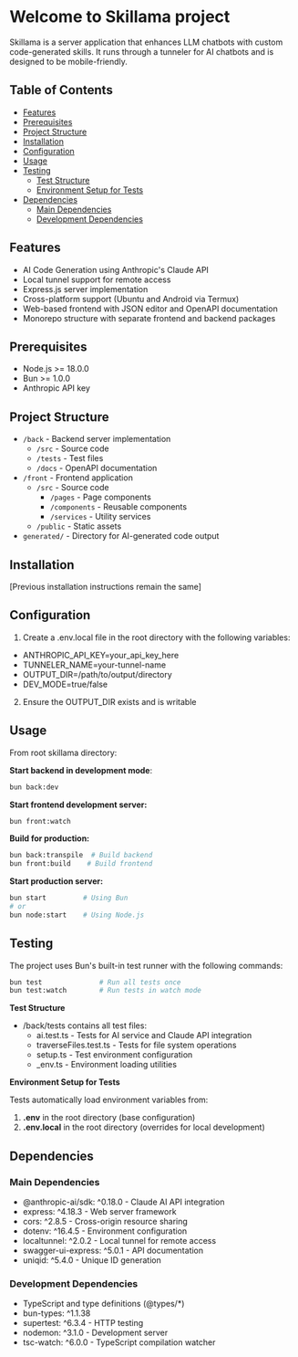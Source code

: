 # Welcome to Skillama project

Skillama is a server application that enhances LLM chatbots with custom code-generated skills. It runs through a tunneler for AI chatbots and is designed to be mobile-friendly.

## Table of Contents
- [Features](#features)
- [Prerequisites](#prerequisites)
- [Project Structure](#project-structure)
- [Installation](#installation)
- [Configuration](#configuration)
- [Usage](#usage)
- [Testing](#testing)
  - [Test Structure](#test-structure)
  - [Environment Setup for Tests](#environment-setup-for-tests)
- [Dependencies](#dependencies)
  - [Main Dependencies](#main-dependencies)
  - [Development Dependencies](#development-dependencies)

## Features

- AI Code Generation using Anthropic's Claude API
- Local tunnel support for remote access
- Express.js server implementation
- Cross-platform support (Ubuntu and Android via Termux)
- Web-based frontend with JSON editor and OpenAPI documentation
- Monorepo structure with separate frontend and backend packages

## Prerequisites

- Node.js >= 18.0.0
- Bun >= 1.0.0
- Anthropic API key

## Project Structure

- `/back` - Backend server implementation
  - `/src` - Source code
  - `/tests` - Test files
  - `/docs` - OpenAPI documentation
- `/front` - Frontend application
  - `/src` - Source code
    - `/pages` - Page components
    - `/components` - Reusable components
    - `/services` - Utility services
  - `/public` - Static assets
- `generated/` - Directory for AI-generated code output

## Installation

[Previous installation instructions remain the same]

## Configuration

1. Create a .env.local file in the root directory with the following variables:
  - ANTHROPIC_API_KEY=your_api_key_here 
  - TUNNELER_NAME=your-tunnel-name 
  - OUTPUT_DIR=/path/to/output/directory 
  - DEV_MODE=true/false


2. Ensure the OUTPUT_DIR exists and is writable

## Usage

From root skillama directory:

**Start backend in development mode**:
```bash
bun back:dev
```

**Start frontend development server:**

```bash
bun front:watch
```

**Build for production:**

```bash
bun back:transpile  # Build backend
bun front:build    # Build frontend
```

**Start production server:**

```bash
bun start         # Using Bun
# or
bun node:start    # Using Node.js
```

## Testing

The project uses Bun's built-in test runner with the following commands:

```bash
bun test              # Run all tests once
bun test:watch        # Run tests in watch mode
```

**Test Structure**

- /back/tests contains all test files:
  - ai.test.ts - Tests for AI service and Claude API integration
  - traverseFiles.test.ts - Tests for file system operations
  - setup.ts - Test environment configuration
  - _env.ts - Environment loading utilities

**Environment Setup for Tests**

Tests automatically load environment variables from:

1. **.env** in the root directory (base configuration)
2. **.env.local** in the root directory (overrides for local development)

## Dependencies
### Main Dependencies
- @anthropic-ai/sdk: ^0.18.0 - Claude AI API integration
- express: ^4.18.3 - Web server framework
- cors: ^2.8.5 - Cross-origin resource sharing
- dotenv: ^16.4.5 - Environment configuration
- localtunnel: ^2.0.2 - Local tunnel for remote access
- swagger-ui-express: ^5.0.1 - API documentation
- uniqid: ^5.4.0 - Unique ID generation
### Development Dependencies
- TypeScript and type definitions (@types/*)
- bun-types: ^1.1.38
- supertest: ^6.3.4 - HTTP testing
- nodemon: ^3.1.0 - Development server
- tsc-watch: ^6.0.0 - TypeScript compilation watcher